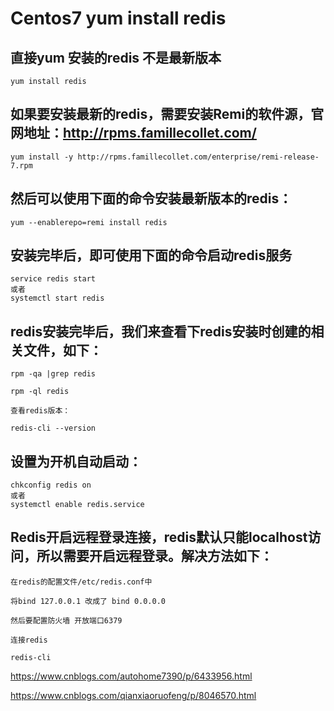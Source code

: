 # Centos7 yum install redis

## 直接yum 安装的redis 不是最新版本

    yum install redis

## 如果要安装最新的redis，需要安装Remi的软件源，官网地址：http://rpms.famillecollet.com/

    yum install -y http://rpms.famillecollet.com/enterprise/remi-release-7.rpm

## 然后可以使用下面的命令安装最新版本的redis：

    yum --enablerepo=remi install redis

## 安装完毕后，即可使用下面的命令启动redis服务

    service redis start
    或者
    systemctl start redis

 ## redis安装完毕后，我们来查看下redis安装时创建的相关文件，如下：

    rpm -qa |grep redis

    rpm -ql redis

    查看redis版本：

    redis-cli --version

 

## 设置为开机自动启动：

    chkconfig redis on
    或者
    systemctl enable redis.service

## Redis开启远程登录连接，redis默认只能localhost访问，所以需要开启远程登录。解决方法如下：

    在redis的配置文件/etc/redis.conf中

    将bind 127.0.0.1 改成了 bind 0.0.0.0

    然后要配置防火墙 开放端口6379

    连接redis

    redis-cli


https://www.cnblogs.com/autohome7390/p/6433956.html

https://www.cnblogs.com/qianxiaoruofeng/p/8046570.html

